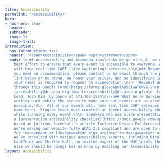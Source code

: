 ```yaml
---
title: Accessibility
permalink: "/accessibility/"
hero:
- has-hero: true
  header: 
  subheader: 
  image-1: 
  image-1-alt: 
introduction:
- has-introduction: true
  header: "<span>Accessibility</span> <span>Statement</span>"
  body: "> ## Accessibility and Accomodations\n\nAs we go virtual, we will make our
    best effort to ensure that every event is accessible to everyone. All of our events
    will have real time CART (live captioning) services.\n\n\n## Request an Accomodation\n\nIf
    you need an accommodation, please contact us by email through the provided Google
    link below or by phone. We honor your privacy and no identifying information (i.e.
    your name) is required to request an accomodation.\n\n- [Request an accommodation
    through this Google Form](https://forms.gle/gAQviAo5cTwWYGWV6)\n\n- Email us at
    [accessbility@dc.aiga.org](mailto:accessbility@dc.aiga.org)\n\n- Call our Accessibility
    Lead, Josh Kim, by phone at 571-302-1504\n\n\n## What We're Working On\n\n\nWe’re
    working hard behind the scenes to make sure our events are as accessible and inclusiveas
    possible.\n\n- All of our events will have real time CART services through [service
    name here]. Program leads must complete an [event accessibility checklist](https://docs.google.com/spreadsheets/d/1shzlfnSArTG-DbloZYlX8OolOblKoBRh2fxzdQFjMIo/edit?usp=sharing)
    while planning every event.\n\n- Speakers who use slide presentations must complete
    a [presentation accessibility checklist](https://docs.google.com/spreadsheets/d/1lLG6J5kqcNqQxOHT7xRfPZSSyeN3FE8Dek-EFS8AyMY/edit?usp=sharing)
    based on [Allison Ravenhall’s article Inclusive Design For Accessible Presentations](https://www.smashingmagazine.com/2018/11/inclusive-design-accessible-presentations/).\n\n-
    We’re making our website fully WCAG 2.1 compliant and are open to suggestions
    for improvement at [designweek@dc.aiga.org](mailto:designweek@dc.aiga.org).\n\n-
    We’ve consulted with various accessibility experts, including Nicole Barbuto of
    LookThink and Charles Hall, an invited expert of the W3C.\n\nIs there anything
    else we should be doing? Let us know by emailing our Accessibility Team at [designweek@dc.aiga.org](mailto:designweek@dc.aiga.org). "
layout: accessibility
---
```



